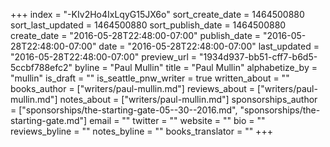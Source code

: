 +++
index = "-KIv2Ho4IxLqyG15JX6o"
sort_create_date = 1464500880
sort_last_updated = 1464500880
sort_publish_date = 1464500880
create_date = "2016-05-28T22:48:00-07:00"
publish_date = "2016-05-28T22:48:00-07:00"
date = "2016-05-28T22:48:00-07:00"
last_updated = "2016-05-28T22:48:00-07:00"
preview_url = "1934d937-bb51-cff7-b6d5-5ccbf788efc2"
byline = "Paul Mullin"
title = "Paul Mullin"
alphabetize_by = "mullin"
is_draft = ""
is_seattle_pnw_writer = true
written_about = ""
books_author = ["writers/paul-mullin.md"]
reviews_about = ["writers/paul-mullin.md"]
notes_about = ["writers/paul-mullin.md"]
sponsorships_author = ["sponsorships/the-starting-gate-05--30--2016.md", "sponsorships/the-starting-gate.md"]
email = ""
twitter = ""
website = ""
bio = ""
reviews_byline = ""
notes_byline = ""
books_translator = ""
+++
